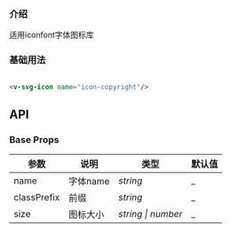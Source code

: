<script setup>
import demo from './demo.vue'
</script>

<demo/>

### 介绍

适用iconfont字体图标库

### 基础用法

```html

<v-svg-icon name="icon-copyright"/>
```

## API

### Base Props

| 参数   | 说明           | 类型      | 默认值 |
| ------ | -------------- | --------- | ------ |
| name | 字体name  | _string_    | _ |
| classPrefix | 前缀 | _string_  | _    |
| size | 图标大小 | _string \| number_  | _    |
